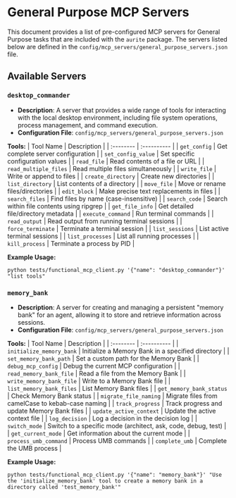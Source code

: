 # General Purpose MCP Servers

This document provides a list of pre-configured MCP servers for General Purpose tasks that are included with the `aurite` package. The servers listed below are defined in the `config/mcp_servers/general_purpose_servers.json` file.

## Available Servers

### `desktop_commander`

*   **Description**: A server that provides a wide range of tools for interacting with the local desktop environment, including file system operations, process management, and command execution.
*   **Configuration File**: `config/mcp_servers/general_purpose_servers.json`

**Tools:**
| Tool Name | Description |
| :-------- | :---------- |
| `get_config` | Get complete server configuration |
| `set_config_value` | Set specific configuration values |
| `read_file` | Read contents of a file or URL |
| `read_multiple_files` | Read multiple files simultaneously |
| `write_file` | Write or append to files |
| `create_directory` | Create new directories |
| `list_directory` | List contents of a directory |
| `move_file` | Move or rename files/directories |
| `edit_block` | Make precise text replacements in files |
| `search_files` | Find files by name (case-insensitive) |
| `search_code` | Search within file contents using ripgrep |
| `get_file_info` | Get detailed file/directory metadata |
| `execute_command` | Run terminal commands |
| `read_output` | Read output from running terminal sessions |
| `force_terminate` | Terminate a terminal session |
| `list_sessions` | List active terminal sessions |
| `list_processes` | List all running processes |
| `kill_process` | Terminate a process by PID |

**Example Usage:**
```
python tests/functional_mcp_client.py '{"name": "desktop_commander"}' "list tools"
```

### `memory_bank`

*   **Description**: A server for creating and managing a persistent "memory bank" for an agent, allowing it to store and retrieve information across sessions.
*   **Configuration File**: `config/mcp_servers/general_purpose_servers.json`

**Tools:**
| Tool Name | Description |
| :-------- | :---------- |
| `initialize_memory_bank` | Initialize a Memory Bank in a specified directory |
| `set_memory_bank_path` | Set a custom path for the Memory Bank |
| `debug_mcp_config` | Debug the current MCP configuration |
| `read_memory_bank_file` | Read a file from the Memory Bank |
| `write_memory_bank_file` | Write to a Memory Bank file |
| `list_memory_bank_files` | List Memory Bank files |
| `get_memory_bank_status` | Check Memory Bank status |
| `migrate_file_naming` | Migrate files from camelCase to kebab-case naming |
| `track_progress` | Track progress and update Memory Bank files |
| `update_active_context` | Update the active context file |
| `log_decision` | Log a decision in the decision log |
| `switch_mode` | Switch to a specific mode (architect, ask, code, debug, test) |
| `get_current_mode` | Get information about the current mode |
| `process_umb_command` | Process UMB commands |
| `complete_umb` | Complete the UMB process |

**Example Usage:**
```
python tests/functional_mcp_client.py '{"name": "memory_bank"}' "Use the 'initialize_memory_bank' tool to create a memory bank in a directory called 'test_memory_bank'"
